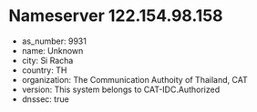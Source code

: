 # Nameserver 122.154.98.158

* as_number: 9931
* name: Unknown
* city: Si Racha
* country: TH
* organization: The Communication Authoity of Thailand, CAT
* version: This system belongs to CAT-IDC.Authorized
* dnssec: true
